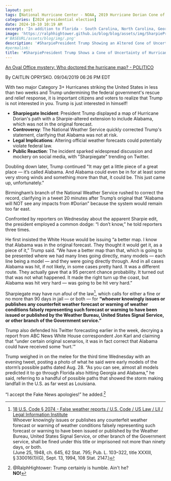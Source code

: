 ```yaml
---
layout: post
tags: [National Hurricane Center - NOAA, 2019 Hurricane Dorian Cone of Uncertainty]
categories: [2024 presidential election]
date: 2024-10-10 10:19 AM
excerpt: 'In addition to Florida - South Carolina, North Carolina, Georgia, and Alabama, will most likely be hit (much) harder than anticipated. Looking like one of the largest hurricanes ever. Already category 5. BE CAREFUL! GOD BLESS EVERYONE!'
image: 'https://ralphhightower.github.io/blog/blog/assets/img/SharpiePrezDorianConeUncertainty.jpeg'
#'BASEURL/assets/blog/img/.png'
description: '#SharpiePresident Trump Showing an Altered Cone of Uncertainty  of Hurricane Dorian'
#permalink:
title: '#SharpiePresident Trump Shows a Cone of Uncertainty of Hurricane Dorian (2018) That He Altered to Include Alabama'
---
```


[An Oval Office mystery: Who doctored the hurricane map? - POLITICO](https://www.politico.com/story/2019/09/04/donald-trump-sharpie-hurricane-map-1481733)

By CAITLIN OPRYSKO. 09/04/2019 06:26 PM EDT

With two major Category 3+ Hurricanes striking the United States in less than two weeks and Trump undermining the federal government's rescue and relief response, it is important citizens and voters to realize that Trump is not interested in you. Trump is just interested in himself!

- **Sharpiegate Incident**: President Trump displayed a map of Hurricane Dorian's path with a Sharpie-altered extension to include Alabama, which was not in the original forecast.
- **Controversy**: The National Weather Service quickly corrected Trump's statement, clarifying that Alabama was not at risk.
- **Legal Implications**: Altering official weather forecasts could potentially violate federal law.
- **Public Reaction**: The incident sparked widespread discussion and mockery on social media, with "Sharpiegate" trending on Twitter.


Doubling down later, Trump continued "It may get a little piece of a great place — it’s called Alabama. And Alabama could even be in for at least some very strong winds and something more than that, it could be. This just came up, unfortunately."

Birmingham’s branch of the National Weather Service rushed to correct the record, clarifying in a tweet 20 minutes after Trump’s original that “Alabama will NOT see any impacts from #Dorian” because the system would remain too far east.

Confronted by reporters on Wednesday about the apparent Sharpie edit, the president employed a common dodge: “I don’t know,” he told reporters three times.

He first insisted the White House would be issuing “a better map. I know that Alabama was in the original forecast. They thought it would get it, as a piece of it,” Trump said. “We have a better map than that, which is going to be presented where we had many lines going directly, many models — each line being a model — and they were going directly through. And in all cases Alabama was hit, if not likely, in some cases pretty hard. It was a different route. They actually gave that a 95 percent chance probability. It turned out that was not what happened. It made the right turn up the coast, but Alabama was hit very hard — was going to be hit very hard.”

Sharpiegate may have run afoul of the law[^11], which calls for either a fine or no more than 90 days in jail — or both — for **“whoever knowingly issues or publishes any counterfeit weather forecast or warning of weather conditions falsely representing such forecast or warning to have been issued or published by the Weather Bureau, United States Signal Service, or other branch of the Government service.”**

Trump also defended his Twitter forecasting earlier in the week, decrying a report from ABC News White House correspondent Jon Karl and claiming that “under certain original scenarios, it was in fact correct that Alabama could have received some ‘hurt.’”

Trump weighed in on the melee for the third time Wednesday with an evening tweet, posting a photo of what he said were early models of the storm’s possible paths dated Aug. 28. “As you can see, almost all models predicted it to go through Florida also hitting Georgia and Alabama,” he said, referring to a handful of possible paths that showed the storm making landfall in the U.S. as far west as Louisiana.

“I accept the Fake News apologies!” he added.[^12]

[^11]: [18 U.S. Code § 2074 - False weather reports / U.S. Code / US Law / LII / Legal Information Institute](https://www.law.cornell.edu/uscode/text/18/2074)<br />Whoever knowingly issues or publishes any counterfeit weather forecast or warning of weather conditions falsely representing such forecast or warning to have been issued or published by the Weather Bureau, United States Signal Service, or other branch of the Government service, shall be fined under this title or imprisoned not more than ninety days, or both.<br />(June 25, 1948, ch. 645, 62 Stat. 795; Pub. L. 103–322, title XXXIII, § 330016(1)(G), Sept. 13, 1994, 108 Stat. 2147.)

[^12]: @RalphHightower: Trump certainly is humble. Ain't he?<br /> **NO!**
